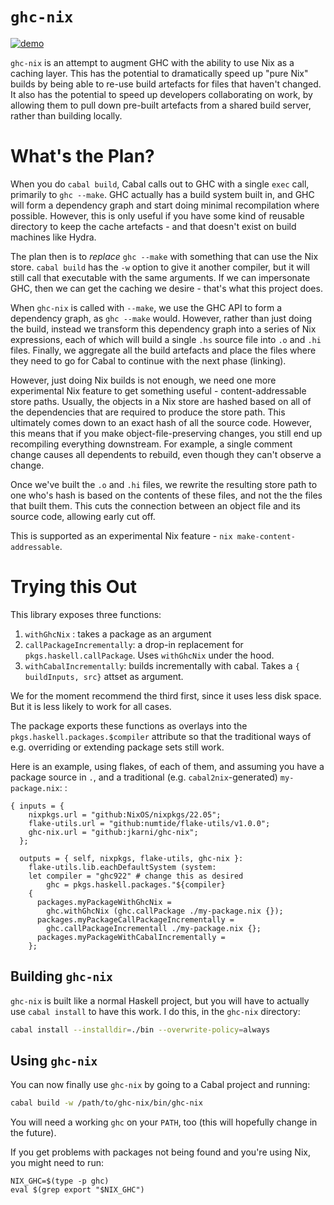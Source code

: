 # `ghc-nix`

[![demo](https://asciinema.org/a/uXdKz7iOeohpwRAgd14i4VAUp.svg)](https://asciinema.org/a/uXdKz7iOeohpwRAgd14i4VAUp?autoplay=1)

`ghc-nix` is an attempt to augment GHC with the ability to use Nix as a caching
layer. This has the potential to dramatically speed up "pure Nix" builds by
being able to re-use build artefacts for files that haven't changed. It also has
the potential to speed up developers collaborating on work, by allowing them to
pull down pre-built artefacts from a shared build server, rather than building
locally.

# What's the Plan?

When you do `cabal build`, Cabal calls out to GHC with a single `exec` call,
primarily to `ghc --make`. GHC actually has a build system built in, and GHC
will form a dependency graph and start doing minimal recompilation where
possible. However, this is only useful if you have some kind of reusable
directory to keep the cache artefacts - and that doesn't exist on build machines
like Hydra.

The plan then is to _replace_ `ghc --make` with something that can use the Nix
store. `cabal build` has the `-w` option to give it another compiler, but it
will still call that executable with the same arguments. If we can impersonate
GHC, then we can get the caching we desire - that's what this project does.

When `ghc-nix` is called with `--make`, we use the GHC API to form a dependency
graph, as `ghc --make` would. However, rather than just doing the build, instead
we transform this dependency graph into a series of Nix expressions, each of
which will build a single `.hs` source file into `.o` and `.hi` files. Finally,
we aggregate all the build artefacts and place the files where they need to go
for Cabal to continue with the next phase (linking).

However, just doing Nix builds is not enough, we need one more experimental Nix
feature to get something useful - content-addressable store paths. Usually, the
objects in a Nix store are hashed based on all of the dependencies that are
required to produce the store path. This ultimately comes down to an exact hash
of all the source code. However, this means that if you make
object-file-preserving changes, you still end up recompiling everything
downstream. For example, a single comment change causes all dependents to
rebuild, even though they can't observe a change.

Once we've built the `.o` and `.hi` files, we rewrite the resulting store path
to one who's hash is based on the contents of these files, and not the the files
that built them. This cuts the connection between an object file and its source
code, allowing early cut off.

This is supported as an experimental Nix feature - `nix
make-content-addressable`.

# Trying this Out

This library exposes three functions:

1) `withGhcNix` : takes a package as an argument
2) `callPackageIncrementally`: a drop-in replacement for `pkgs.haskell.callPackage`.
   Uses `withGhcNix` under the hood.
3) `withCabalIncrementally`: builds incrementally with cabal. Takes a
  `{ buildInputs, src}` attset as argument.

We for the moment recommend the third first, since it uses less disk space. But
it is less likely to work for all cases.

The package exports these functions as overlays into the
`pkgs.haskell.packages.$compiler` attribute so that the traditional ways of
e.g. overriding or extending package sets still work.

Here is an example, using flakes, of each of them, and assuming you have a
package source in `.`, and a traditional (e.g. `cabal2nix`-generated)
`my-package.nix`:
:

```
{ inputs = {
    nixpkgs.url = "github:NixOS/nixpkgs/22.05";
    flake-utils.url = "github:numtide/flake-utils/v1.0.0";
    ghc-nix.url = "github:jkarni/ghc-nix";
  };

  outputs = { self, nixpkgs, flake-utils, ghc-nix }:
    flake-utils.lib.eachDefaultSystem (system:
    let compiler = "ghc922" # change this as desired
        ghc = pkgs.haskell.packages."${compiler}
    {
      packages.myPackageWithGhcNix =
        ghc.withGhcNix (ghc.callPackage ./my-package.nix {});
      packages.myPackageCallPackageIncrementally =
        ghc.callPackageIncrementall ./my-package.nix {};
      packages.myPackageWithCabalIncrementally =
    };
```


## Building `ghc-nix`

`ghc-nix` is built like a normal Haskell project, but you will have to actually
use `cabal install` to have this work. I do this, in the `ghc-nix` directory:

``` sh
cabal install --installdir=./bin --overwrite-policy=always
```


## Using `ghc-nix`

You can now finally use `ghc-nix` by going to a Cabal project and running:

``` sh
cabal build -w /path/to/ghc-nix/bin/ghc-nix
```

You will need a working `ghc` on your `PATH`, too (this will hopefully change in
the future).

If you get problems with packages not being found and you're using Nix, you
might need to run:

``` shsh
NIX_GHC=$(type -p ghc)
eval $(grep export "$NIX_GHC")
```

